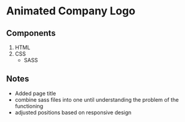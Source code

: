 # Animated Company Logo

## Components

1. HTML
2. CSS
   - SASS

## Notes

- Added page title
- combine sass files into one until understanding the problem of the functioning
- adjusted positions based on responsive design
